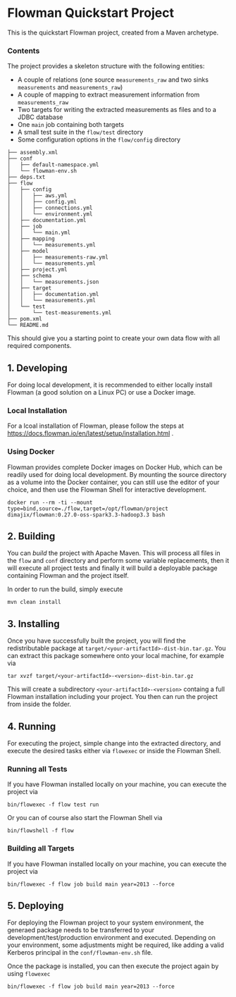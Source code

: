 # Flowman Quickstart Project

This is the quickstart Flowman project, created from a Maven archetype. 

### Contents
The project provides a skeleton structure with the following entities:
* A couple of relations (one source `measurements_raw` and two sinks `measurements` and `measurements_raw`)
* A couple of mapping to extract measurement information from `measurements_raw`
* Two targets for writing the extracted measurements as files and to a JDBC database
* One `main` job containing both targets
* A small test suite in the `flow/test` directory
* Some configuration options in the `flow/config` directory
```
├── assembly.xml
├── conf
│   ├── default-namespace.yml
│   └── flowman-env.sh
├── deps.txt
├── flow
│   ├── config
│   │   ├── aws.yml
│   │   ├── config.yml
│   │   ├── connections.yml
│   │   └── environment.yml
│   ├── documentation.yml
│   ├── job
│   │   └── main.yml
│   ├── mapping
│   │   └── measurements.yml
│   ├── model
│   │   ├── measurements-raw.yml
│   │   └── measurements.yml
│   ├── project.yml
│   ├── schema
│   │   └── measurements.json
│   ├── target
│   │   ├── documentation.yml
│   │   └── measurements.yml
│   └── test
│       └── test-measurements.yml
├── pom.xml
└── README.md
```

This should give you a starting point to create your own data flow with all required components.


## 1. Developing

For doing local development, it is recommended to either locally install Flowman (a good solution on a Linux PC)
or use a Docker image.

### Local Installation
For a lcoal installation of Flowman, please follow the steps at https://docs.flowman.io/en/latest/setup/installation.html .

### Using Docker
Flowman provides complete Docker images on Docker Hub, which can be readily used for doing local development. By
mounting the source directory as a volume into the Docker container, you can still use the editor of your choice,
and then use the Flowman Shell for interactive development.
```shell
docker run --rm -ti --mount type=bind,source=./flow,target=/opt/flowman/project dimajix/flowman:0.27.0-oss-spark3.3-hadoop3.3 bash
```


## 2. Building

You can *build* the project with Apache Maven. This will process all files in the `flow` and `conf` directory and
perform some variable replacements, then it will execute all project tests and finally it will build a deployable
package containing Flowman and the project itself.

In order to run the build, simply execute
```shell
mvn clean install
```


## 3. Installing

Once you have successfully built the project, you will find the redistributable package at
`target/<your-artifactId>-dist-bin.tar.gz`. You can extract this package somewhere onto your local machine,
for example via
```shell
tar xvzf target/<your-artifactId>-<version>-dist-bin.tar.gz
```
This will create a subdirectory `<your-artifactId>-<version>` containg a full Flowman installation including your
project. You then can run the project from inside the folder. 


## 4. Running

For executing the project, simple change into the extracted directory, and execute the desired tasks either via
`flowexec` or inside the Flowman Shell.


### Running all Tests

If you have Flowman installed locally on your machine, you can execute the project via
```shell
bin/flowexec -f flow test run
```
Or you can of course also start the Flowman Shell via
```shell
bin/flowshell -f flow
```

### Building all Targets

If you have Flowman installed locally on your machine, you can execute the project via
```shell
bin/flowexec -f flow job build main year=2013 --force
```


## 5. Deploying

For deploying the Flowman project to your system environment, the generaed package needs to be transferred to your
development/test/production environment and executed. Depending on your environment, some adjustments might be
required, like adding a valid Kerberos principal in the `conf/flowman-env.sh` file.

Once the package is installed, you can then execute the project again by using `flowexec`
```shell
bin/flowexec -f flow job build main year=2013 --force
```
